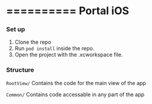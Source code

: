 ==========
Portal iOS
==========

### Set up

1. Clone the repo
2. Run `pod install` inside the repo.
3. Open the project with the .xcworkspace file.

### Structure

`RootView/` Contains the code for the main view of the app

`Common/` Contains code accessable in any part of the app
